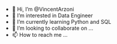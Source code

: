 - 👋 Hi, I’m @VincentArzoni
- 👀 I’m interested in Data Engineer
- 🌱 I’m currently learning Python and SQL
- 💞️ I’m looking to collaborate on ...
- 📫 How to reach me ...

<!---
VincentArzoni/VincentArzoni is a ✨ special ✨ repository because its `README.md` (this file) appears on your GitHub profile.
You can click the Preview link to take a look at your changes.
--->
